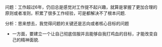 问题：工作超过6年，仍旧总是感觉对工作提不起兴趣，就算是掌握了更加合理的原则或者准则，积累了很多工作经验，可是都解决不了根本问题.

分析：思来想去，我觉得问题的关键还是志向或者核心目标的问题

- 一方面，要建立一个让自己彻底信服并且能够自我打鸡血的目标，才能改变自己的精神面貌.
